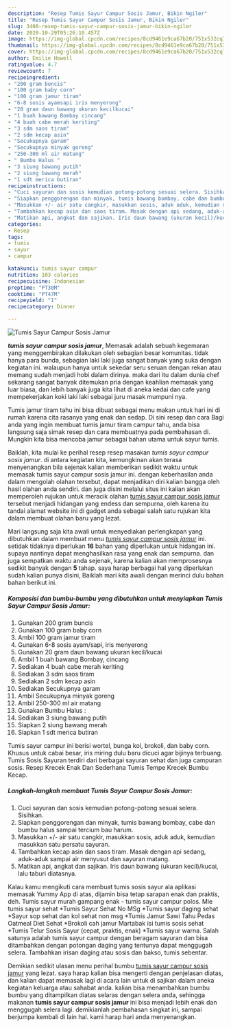 ```yaml
---
description: "Resep Tumis Sayur Campur Sosis Jamur, Bikin Ngiler"
title: "Resep Tumis Sayur Campur Sosis Jamur, Bikin Ngiler"
slug: 3400-resep-tumis-sayur-campur-sosis-jamur-bikin-ngiler
date: 2020-10-29T05:26:10.457Z
image: https://img-global.cpcdn.com/recipes/8cd9461e9ca67b20/751x532cq70/tumis-sayur-campur-sosis-jamur-foto-resep-utama.jpg
thumbnail: https://img-global.cpcdn.com/recipes/8cd9461e9ca67b20/751x532cq70/tumis-sayur-campur-sosis-jamur-foto-resep-utama.jpg
cover: https://img-global.cpcdn.com/recipes/8cd9461e9ca67b20/751x532cq70/tumis-sayur-campur-sosis-jamur-foto-resep-utama.jpg
author: Emilie Howell
ratingvalue: 4.7
reviewcount: 7
recipeingredient:
- "200 gram buncis"
- "100 gram baby corn"
- "100 gram jamur tiram"
- "6-8 sosis ayamsapi iris menyerong"
- "20 gram daun bawang ukuran kecilkucai"
- "1 buah bawang Bombay cincang"
- "4 buah cabe merah keriting"
- "3 sdm saos tiram"
- "2 sdm kecap asin"
- "Secukupnya garam"
- "Secukupnya minyak goreng"
- "250-300 ml air matang"
- " Bumbu Halus "
- "3 siung bawang putih"
- "2 siung bawang merah"
- "1 sdt merica butiran"
recipeinstructions:
- "Cuci sayuran dan sosis kemudian potong-potong sesuai selera. Sisihkan."
- "Siapkan penggorengan dan minyak, tumis bawang bombay, cabe dan bumbu halus sampai tercium bau harum."
- "Masukkan +/- air satu cangkir, masukkan sosis, aduk aduk, kemudian masukkan satu persatu sayuran."
- "Tambahkan kecap asin dan saos tiram. Masak dengan api sedang, aduk-aduk sampai air menyusut dan sayuran matang."
- "Matikan api, angkat dan sajikan. Iris daun bawang (ukuran kecil)/kucai, lalu taburi diatasnya."
categories:
- Resep
tags:
- tumis
- sayur
- campur

katakunci: tumis sayur campur 
nutrition: 103 calories
recipecuisine: Indonesian
preptime: "PT30M"
cooktime: "PT47M"
recipeyield: "1"
recipecategory: Dinner

---
```



![Tumis Sayur Campur Sosis Jamur](https://img-global.cpcdn.com/recipes/8cd9461e9ca67b20/751x532cq70/tumis-sayur-campur-sosis-jamur-foto-resep-utama.jpg)

<b><i>tumis sayur campur sosis jamur</i></b>, Memasak adalah sebuah kegemaran yang menggembirakan dilakukan oleh sebagian besar komunitas. tidak hanya para bunda, sebagian laki laki juga sangat banyak yang suka dengan kegiatan ini. walaupun hanya untuk sekedar seru seruan dengan rekan atau memang sudah menjadi hobi dalam dirinya. maka dari itu dalam dunia chef sekarang sangat banyak ditemukan pria dengan keahlian memasak yang luar biasa, dan lebih banyak juga kita lihat di aneka kedai dan cafe yang mempekerjakan koki laki laki sebagai juru masak mumpuni nya.

Tumis jamur tiram tahu ini bisa dibuat sebagai menu makan untuk hari ini di rumah karena cita rasanya yang enak dan sedap. Di sini resep dan cara Bagi anda yang ingin membuat tumis jamur tiram campur tahu, anda bisa langsung saja simak resep dan cara membuatnya pada pembahasan di. Mungkin kita bisa mencoba jamur sebagai bahan utama untuk sayur tumis.

Baiklah, kita mulai ke perihal resep resep masakan <i>tumis sayur campur sosis jamur</i>. di antara kegiatan kita, kemungkinan akan terasa menyenangkan bila sejenak kalian memberikan sedikit waktu untuk memasak tumis sayur campur sosis jamur ini. dengan keberhasilan anda dalam mengolah olahan tersebut, dapat menjadikan diri kalian bangga oleh hasil olahan anda sendiri. dan juga disini melalui situs ini kalian akan memperoleh rujukan untuk meracik olahan <u>tumis sayur campur sosis jamur</u> tersebut menjadi hidangan yang endess dan sempurna, oleh karena itu tandai alamat website ini di gadget anda sebagai salah satu rujukan kita dalam membuat olahan baru yang lezat.


Mari langsung saja kita awali untuk menyediakan perlengkapan yang dibutuhkan dalam membuat menu <u><i>tumis sayur campur sosis jamur</i></u> ini. setidak tidaknya diperlukan <b>16</b> bahan yang diperlukan untuk hidangan ini. supaya nantinya dapat menghasilkan rasa yang enak dan sempurna. dan juga sempatkan waktu anda sejenak, karena kalian akan memprosesnya sedikit banyak dengan <b>5</b> tahap. saya harap berbagai hal yang diperlukan sudah kalian punya disini, Baiklah mari kita awali dengan merinci dulu bahan bahan berikut ini.

<!--inarticleads1-->

##### Komposisi dan bumbu-bumbu yang dibutuhkan untuk menyiapkan Tumis Sayur Campur Sosis Jamur:

1. Gunakan 200 gram buncis
1. Gunakan 100 gram baby corn
1. Ambil 100 gram jamur tiram
1. Gunakan 6-8 sosis ayam/sapi, iris menyerong
1. Gunakan 20 gram daun bawang ukuran kecil/kucai
1. Ambil 1 buah bawang Bombay, cincang
1. Sediakan 4 buah cabe merah keriting
1. Sediakan 3 sdm saos tiram
1. Sediakan 2 sdm kecap asin
1. Sediakan Secukupnya garam
1. Ambil Secukupnya minyak goreng
1. Ambil 250-300 ml air matang
1. Gunakan  Bumbu Halus :
1. Sediakan 3 siung bawang putih
1. Siapkan 2 siung bawang merah
1. Siapkan 1 sdt merica butiran


Tumis sayur campur ini berisi wortel, bunga kol, brokoli, dan baby corn. Khusus untuk cabai besar, iris miring dulu baru dicuci agar bijinya terbuang. Tumis Sosis Sayuran terdiri dari berbagai sayuran sehat dan juga campuran sosis. Resep Krecek Enak Dan Sederhana Tumis Tempe Krecek Bumbu Kecap. 

<!--inarticleads2-->

##### Langkah-langkah membuat Tumis Sayur Campur Sosis Jamur:

1. Cuci sayuran dan sosis kemudian potong-potong sesuai selera. Sisihkan.
1. Siapkan penggorengan dan minyak, tumis bawang bombay, cabe dan bumbu halus sampai tercium bau harum.
1. Masukkan +/- air satu cangkir, masukkan sosis, aduk aduk, kemudian masukkan satu persatu sayuran.
1. Tambahkan kecap asin dan saos tiram. Masak dengan api sedang, aduk-aduk sampai air menyusut dan sayuran matang.
1. Matikan api, angkat dan sajikan. Iris daun bawang (ukuran kecil)/kucai, lalu taburi diatasnya.


Kalau kamu mengikuti cara membuat tumis sosis sayur ala aplikasi memasak Yummy App di atas, dijamin bisa tetap sarapan enak dan praktis, deh. Tumis sayur murah gampang enak - tumis sayur campur polos. Mie tumis sayur sehat *Tumis Sayur Sehat No MSg *Tumis sayur daging sehat *Sayur sop sehat dan kol sehat non msg *Tumis Jamur Sawi Tahu Pedas Oatmeal Diet Sehat *Brokoli cah jamur Martabak isi tumis sosis sehat *Tumis Telur Sosis Sayur (cepat, praktis, enak) *Tumis sayur warna. Salah satunya adalah tumis sayur campur dengan beragam sayuran dan bisa ditambahkan dengan potongan daging yang tentunya dapat menggugah selera. Tambahkan irisan daging atau sosis dan bakso, tumis sebentar. 

Demikian sedikit ulasan menu perihal bumbu <u>tumis sayur campur sosis jamur</u> yang lezat. saya harap kalian bisa mengerti dengan penjelasan diatas, dan kalian dapat memasak lagi di acara lain untuk di sajikan dalam aneka kegiatan keluarga atau sahabat anda. kalian bisa menambahkan bumbu bumbu yang ditampilkan diatas selaras dengan selera anda, sehingga makanan <b>tumis sayur campur sosis jamur</b> ini bisa menjadi lebih enak dan menggugah selera lagi. demikianlah pembahasan singkat ini, sampai berjumpa kembali di lain hal. kami harap hari anda menyenangkan.
